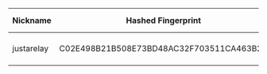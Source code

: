 | Nickname |  Hashed Fingerprint	| Or Addresses | Contact | Running | Flags | Last Seen | First Seen | Last Restarted | Advertised Bandwidth | Platform | Version | Version Status | Recommended Version | Verified hostnames | Exit policy |
|---|---|---|---|---|---|---|---|---|---|---|---|---|---|---|---|
|justarelay | C02E498B21B508E73BD48AC32F703511CA463B2D | ["172.245.152.225:443"] | email@email.com | true | Running, V2Dir, Valid | 2025-10-04 00:00:00 | 2025-10-04 00:00:00 | 2025-10-03 23:09:17 | 0 | Tor 0.4.8.10 on Linux | 0.4.8.10 | recommended | true | N/A | ["reject *:*"]|
